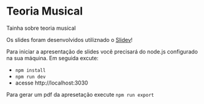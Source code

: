 # Teoria Musical
Tainha sobre teoria musical

Os slides foram desenvolvidos utiliznado o [Slidev](https://github.com/slidevjs/slidev)!

Para iniciar a apresentação de slides você precisará do node.js configurado na sua máquina. Em seguida excute:

- `npm install`
- `npm run dev`
- acesse http://localhost:3030

Para gerar um pdf da apresetação execute `npm run export`